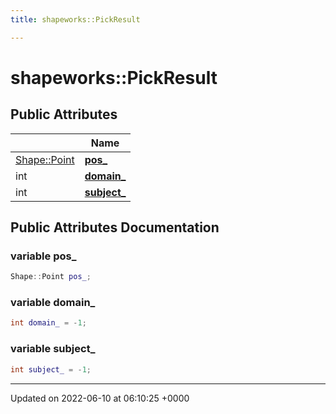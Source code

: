```yaml
---
title: shapeworks::PickResult

---
```


# shapeworks::PickResult





## Public Attributes

|                | Name           |
| -------------- | -------------- |
| [Shape::Point](../Classes/classshapeworks_1_1Shape_1_1Point.md) | **[pos_](../Classes/classshapeworks_1_1PickResult.md#variable-pos-)**  |
| int | **[domain_](../Classes/classshapeworks_1_1PickResult.md#variable-domain-)**  |
| int | **[subject_](../Classes/classshapeworks_1_1PickResult.md#variable-subject-)**  |

## Public Attributes Documentation

### variable pos_

```cpp
Shape::Point pos_;
```


### variable domain_

```cpp
int domain_ = -1;
```


### variable subject_

```cpp
int subject_ = -1;
```


-------------------------------

Updated on 2022-06-10 at 06:10:25 +0000